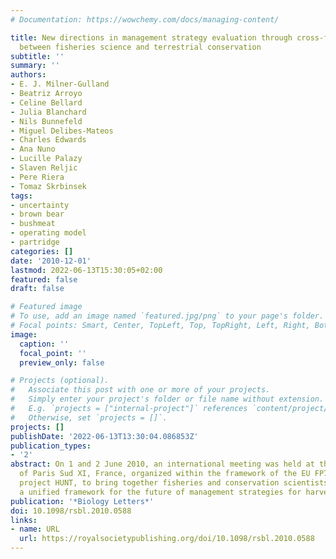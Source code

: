 ```yaml
---
# Documentation: https://wowchemy.com/docs/managing-content/

title: New directions in management strategy evaluation through cross-fertilization
  between fisheries science and terrestrial conservation
subtitle: ''
summary: ''
authors:
- E. J. Milner-Gulland
- Beatriz Arroyo
- Celine Bellard
- Julia Blanchard
- Nils Bunnefeld
- Miguel Delibes-Mateos
- Charles Edwards
- Ana Nuno
- Lucille Palazy
- Slaven Reljic
- Pere Riera
- Tomaz Skrbinsek
tags:
- uncertainty
- brown bear
- bushmeat
- operating model
- partridge
categories: []
date: '2010-12-01'
lastmod: 2022-06-13T15:30:05+02:00
featured: false
draft: false

# Featured image
# To use, add an image named `featured.jpg/png` to your page's folder.
# Focal points: Smart, Center, TopLeft, Top, TopRight, Left, Right, BottomLeft, Bottom, BottomRight.
image:
  caption: ''
  focal_point: ''
  preview_only: false

# Projects (optional).
#   Associate this post with one or more of your projects.
#   Simply enter your project's folder or file name without extension.
#   E.g. `projects = ["internal-project"]` references `content/project/deep-learning/index.md`.
#   Otherwise, set `projects = []`.
projects: []
publishDate: '2022-06-13T13:30:04.086853Z'
publication_types:
- '2'
abstract: On 1 and 2 June 2010, an international meeting was held at the University
  of Paris Sud XI, France, organized within the framework of the EU FP7 consortium
  project HUNT, to bring together fisheries and conservation scientists to discuss
  a unified framework for the future of management strategies for harvested species.
publication: '*Biology Letters*'
doi: 10.1098/rsbl.2010.0588
links:
- name: URL
  url: https://royalsocietypublishing.org/doi/10.1098/rsbl.2010.0588
---
```

